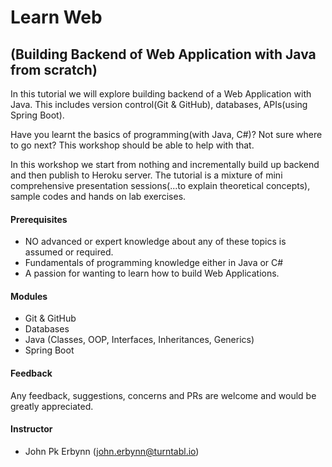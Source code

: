 # Learn Web 
## (Building Backend of Web Application with Java from scratch)
In this tutorial we will explore building backend of a Web Application with Java. This includes version control(Git & GitHub), databases, APIs(using Spring Boot).

Have you learnt the basics of programming(with Java, C#)?  Not sure where to go next?  This workshop should be able to help with that.  

In this workshop we start from nothing and incrementally build up backend and then publish to Heroku server.
The tutorial is a mixture of mini comprehensive presentation sessions(...to explain theoretical concepts), sample codes and hands on lab exercises.

#### Prerequisites
- NO advanced or expert knowledge about any of these topics is assumed or required.
- Fundamentals of programming knowledge either in Java or C#
- A passion for wanting to learn how to build Web Applications.

#### Modules
- Git & GitHub
- Databases
- Java (Classes, OOP, Interfaces, Inheritances, Generics)
- Spring Boot

#### Feedback
Any feedback, suggestions, concerns and PRs are welcome and would be greatly appreciated.

#### Instructor
- John Pk Erbynn ([john.erbynn@turntabl.io](dawud.ismail@turntabl.io))